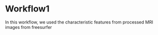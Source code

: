 # Workflow1
In this workflow, we used the characteristic features from processed MRI images from freesurfer
